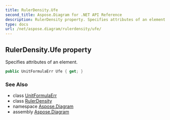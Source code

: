 ```yaml
---
title: RulerDensity.Ufe
second_title: Aspose.Diagram for .NET API Reference
description: RulerDensity property. Specifies attributes of an element
type: docs
url: /net/aspose.diagram/rulerdensity/ufe/
---
```

## RulerDensity.Ufe property

Specifies attributes of an element.

```csharp
public UnitFormulaErr Ufe { get; }
```

### See Also

* class [UnitFormulaErr](../../unitformulaerr/)
* class [RulerDensity](../)
* namespace [Aspose.Diagram](../../rulerdensity/)
* assembly [Aspose.Diagram](../../../)


